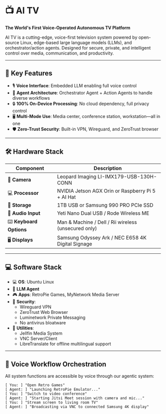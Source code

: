 # 📺 AI TV  
**The World's First Voice-Operated Autonomous TV Platform**

AI TV is a cutting-edge, voice-first television system powered by open-source Linux, edge-based large language models (LLMs), and orchestrator/action agents. Designed for secure, private, and intelligent control over media, communication, and productivity.

---

## 🧠 Key Features

- 🎙️ **Voice Interface**: Embedded LLM enabling full voice control
- 🧩 **Agent Architecture**: Orchestrator Agent + Action Agents to handle diverse workflows
- 🔒 **100% On-Device Processing**: No cloud dependency, full privacy control
- 🖥️ **Multi-Mode Use**: Media center, conference station, workstation—all in one
- 🛡️ **Zero-Trust Security**: Built-in VPN, Wireguard, and ZeroTrust browser

---

## 🛠️ Hardware Stack

| Component                          | Description                                           |
|-----------------------------------|------------------------------------------------------- |
| 🎥 **Camera**                     | Leopard Imaging LI-IMX179-USB-130H-CONN                |
| 💻 **Processor**                  | NVIDIA Jetson AGX Orin or Raspberry Pi 5 + AI Hat      |
| 💽 **Storage**                    | 1TB USB or Samsung 990 PRO PCIe SSD                    |
| 🎤 **Audio Input**                | Yeti Nano Dual USB / Rode Wireless ME                  |
| ⌨️ **Keyboard Options**           | Man & Machine / Dell / Rii wireless (unsecured only)   |
| 🖥️ **Displays**                   | Samsung Odyssey Ark / NEC E658 4K Digital Signage      |

---

## 💻 Software Stack

- 💻 **OS**: Ubuntu Linux
- 🧠 **LLM Agent**
- 🎮 **Apps**: RetroPie Games, MyNetwork Media Server
- 🔐 **Security**:
  - Wireguard VPN
  - ZeroTrust Web Browser
  - Luminetwork Private Messaging
  - No antivirus bloatware
- 🔧 **Utilities**:
  - Jellfin Media System
  - VNC Server/Client
  - LibreTranslate for offline multilingual support

---

## 🔄 Voice Workflow Orchestration

All system functions are accessible by voice through our agentic system:

```plaintext
[ You: ] "Open Retro Games"  
[ Agent: ] "Launching RetroPie Emulator..."  
[ You: ] "Switch to video conference"  
[ Agent: ] "Starting Jitsi Meet session with camera and mic..."  
[ You: ] "Stream screen to living room TV"  
[ Agent: ] "Broadcasting via VNC to connected Samsung 4K display"

